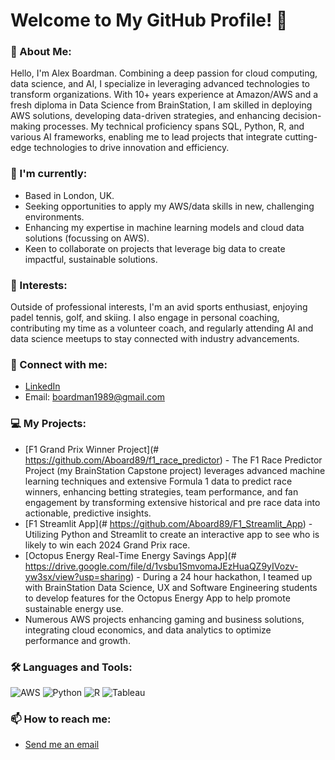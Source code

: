 # Welcome to My GitHub Profile! 🌅

### 💫 About Me:
Hello, I'm Alex Boardman. Combining a deep passion for cloud computing, data science, and AI, I specialize in leveraging advanced technologies to transform organizations. With 10+ years experience at Amazon/AWS and a fresh diploma in Data Science from BrainStation, I am skilled in deploying AWS solutions, developing data-driven strategies, and enhancing decision-making processes. My technical proficiency spans SQL, Python, R, and various AI frameworks, enabling me to lead projects that integrate cutting-edge technologies to drive innovation and efficiency.

### 🌱 I'm currently:
- Based in London, UK.
- Seeking opportunities to apply my AWS/data skills in new, challenging environments.
- Enhancing my expertise in machine learning models and cloud data solutions (focussing on AWS).
- Keen to collaborate on projects that leverage big data to create impactful, sustainable solutions.

### 🎹 Interests:
Outside of professional interests, I'm an avid sports enthusiast, enjoying padel tennis, golf, and skiing. I also engage in personal coaching, contributing my time as a volunteer coach, and regularly attending AI and data science meetups to stay connected with industry advancements.

### 🔗 Connect with me:
- [LinkedIn](https://www.linkedin.com/in/alexboardman/)
- Email: boardman1989@gmail.com

### 💻 My Projects:

-  [F1 Grand Prix Winner Project](# https://github.com/Aboard89/f1_race_predictor) - The F1 Race Predictor Project (my BrainStation Capstone project) leverages advanced machine learning techniques and extensive Formula 1 data to predict race winners, enhancing betting strategies, team performance, and fan engagement by transforming extensive historical and pre race data into actionable, predictive insights.
- [F1 Streamlit App](# https://github.com/Aboard89/F1_Streamlit_App) - Utilizing Python and Streamlit to create an interactive app to see who is likely to win each 2024 Grand Prix race.
- [Octopus Energy Real-Time Energy Savings App](# https://drive.google.com/file/d/1vsbu1SmvomaJEzHuaQZ9yIVozv-yw3sx/view?usp=sharing) - During a 24 hour hackathon, I teamed up with BrainStation Data Science, UX and Software Engineering students to develop features for the Octopus Energy App to help promote sustainable energy use.
- Numerous AWS projects enhancing gaming and business solutions, integrating cloud economics, and data analytics to optimize performance and growth.

### 🛠️ Languages and Tools:
![AWS](https://img.shields.io/badge/AWS-232F3E?style=for-the-badge&logo=amazonaws&logoColor=white)
![Python](https://img.shields.io/badge/Python-3776AB?style=for-the-badge&logo=python&logoColor=white)
![R](https://img.shields.io/badge/R-276DC3?style=for-the-badge&logo=r&logoColor=white)
![Tableau](https://img.shields.io/badge/Tableau-E97627?style=for-the-badge&logo=tableau&logoColor=white)


### 📫 How to reach me:
- [Send me an email](mailto:boardman1989@gmail.com)
